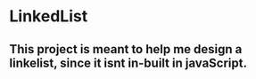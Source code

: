 # LinkedList 

## This project is meant to help me design a linkelist, since it isnt in-built in javaScript. 
